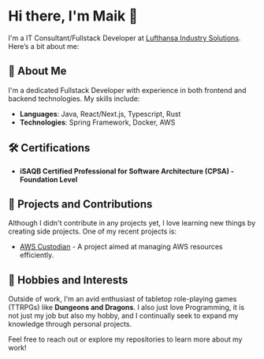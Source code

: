 # Hi there, I'm Maik 👋

I'm a IT Consultant/Fullstack Developer
at [Lufthansa Industry Solutions](https://www.lufthansa-industry-solutions.com/de-de/). Here’s
a bit about me:

## 🌟 About Me

I'm a dedicated Fullstack Developer with experience in both frontend and backend technologies. My skills include:

- **Languages**: Java, React/Next.js, Typescript, Rust
- **Technologies**: Spring Framework, Docker, AWS

## 🛠️ Certifications

- **iSAQB Certified Professional for Software Architecture (CPSA) - Foundation Level**

## 🚀 Projects and Contributions

Although I didn't contribute in any projects yet, I love learning new things by creating side projects. One of my recent
projects is:

- [AWS Custodian](https://github.com/maikbasel/aws-custodian) - A project aimed at managing AWS resources efficiently.

## 🎲 Hobbies and Interests

Outside of work, I'm an avid enthusiast of tabletop role-playing games (TTRPGs) like **Dungeons and Dragons**.
I also just love Programming, it is not just my job but also my hobby, and I continually seek to expand my knowledge
through personal projects.

Feel free to reach out or explore my repositories to learn more about my work!